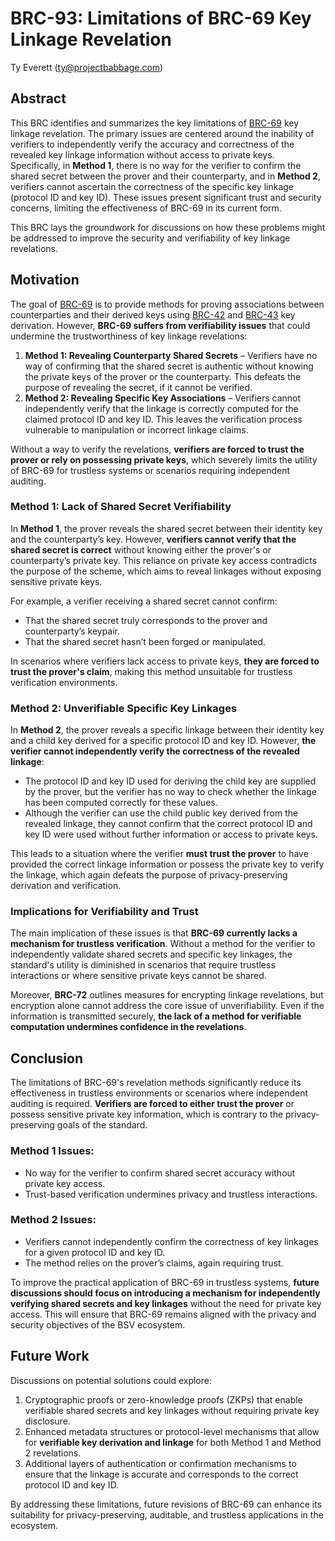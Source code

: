 # BRC-93: Limitations of BRC-69 Key Linkage Revelation

Ty Everett (ty@projectbabbage.com)

## Abstract

This BRC identifies and summarizes the key limitations of [BRC-69](./0069.md) key linkage revelation. The primary issues are centered around the inability of verifiers to independently verify the accuracy and correctness of the revealed key linkage information without access to private keys. Specifically, in **Method 1**, there is no way for the verifier to confirm the shared secret between the prover and their counterparty, and in **Method 2**, verifiers cannot ascertain the correctness of the specific key linkage (protocol ID and key ID). These issues present significant trust and security concerns, limiting the effectiveness of BRC-69 in its current form.

This BRC lays the groundwork for discussions on how these problems might be addressed to improve the security and verifiability of key linkage revelations.

## Motivation

The goal of [BRC-69](./0069.md) is to provide methods for proving associations between counterparties and their derived keys using [BRC-42](./0042.md) and [BRC-43](./0043.md) key derivation. However, **BRC-69 suffers from verifiability issues** that could undermine the trustworthiness of key linkage revelations:

1. **Method 1: Revealing Counterparty Shared Secrets** – Verifiers have no way of confirming that the shared secret is authentic without knowing the private keys of the prover or the counterparty. This defeats the purpose of revealing the secret, if it cannot be verified.
2. **Method 2: Revealing Specific Key Associations** – Verifiers cannot independently verify that the linkage is correctly computed for the claimed protocol ID and key ID. This leaves the verification process vulnerable to manipulation or incorrect linkage claims.

Without a way to verify the revelations, **verifiers are forced to trust the prover or rely on possessing private keys**, which severely limits the utility of BRC-69 for trustless systems or scenarios requiring independent auditing.

### Method 1: Lack of Shared Secret Verifiability

In **Method 1**, the prover reveals the shared secret between their identity key and the counterparty’s key. However, **verifiers cannot verify that the shared secret is correct** without knowing either the prover's or counterparty’s private key. This reliance on private key access contradicts the purpose of the scheme, which aims to reveal linkages without exposing sensitive private keys.

For example, a verifier receiving a shared secret cannot confirm:

- That the shared secret truly corresponds to the prover and counterparty’s keypair.
- That the shared secret hasn’t been forged or manipulated.

In scenarios where verifiers lack access to private keys, **they are forced to trust the prover's claim**, making this method unsuitable for trustless verification environments.

### Method 2: Unverifiable Specific Key Linkages

In **Method 2**, the prover reveals a specific linkage between their identity key and a child key derived for a specific protocol ID and key ID. However, **the verifier cannot independently verify the correctness of the revealed linkage**:

- The protocol ID and key ID used for deriving the child key are supplied by the prover, but the verifier has no way to check whether the linkage has been computed correctly for these values.
- Although the verifier can use the child public key derived from the revealed linkage, they cannot confirm that the correct protocol ID and key ID were used without further information or access to private keys.

This leads to a situation where the verifier **must trust the prover** to have provided the correct linkage information or possess the private key to verify the linkage, which again defeats the purpose of privacy-preserving derivation and verification.

### Implications for Verifiability and Trust

The main implication of these issues is that **BRC-69 currently lacks a mechanism for trustless verification**. Without a method for the verifier to independently validate shared secrets and specific key linkages, the standard's utility is diminished in scenarios that require trustless interactions or where sensitive private keys cannot be shared.

Moreover, **BRC-72** outlines measures for encrypting linkage revelations, but encryption alone cannot address the core issue of unverifiability. Even if the information is transmitted securely, **the lack of a method for verifiable computation undermines confidence in the revelations**.

## Conclusion

The limitations of BRC-69's revelation methods significantly reduce its effectiveness in trustless environments or scenarios where independent auditing is required. **Verifiers are forced to either trust the prover** or possess sensitive private key information, which is contrary to the privacy-preserving goals of the standard.

### Method 1 Issues:

- No way for the verifier to confirm shared secret accuracy without private key access.
- Trust-based verification undermines privacy and trustless interactions.

### Method 2 Issues:

- Verifiers cannot independently confirm the correctness of key linkages for a given protocol ID and key ID.
- The method relies on the prover’s claims, again requiring trust.

To improve the practical application of BRC-69 in trustless systems, **future discussions should focus on introducing a mechanism for independently verifying shared secrets and key linkages** without the need for private key access. This will ensure that BRC-69 remains aligned with the privacy and security objectives of the BSV ecosystem.

## Future Work

Discussions on potential solutions could explore:

1. Cryptographic proofs or zero-knowledge proofs (ZKPs) that enable verifiable shared secrets and key linkages without requiring private key disclosure.
2. Enhanced metadata structures or protocol-level mechanisms that allow for **verifiable key derivation and linkage** for both Method 1 and Method 2 revelations.
3. Additional layers of authentication or confirmation mechanisms to ensure that the linkage is accurate and corresponds to the correct protocol ID and key ID.

By addressing these limitations, future revisions of BRC-69 can enhance its suitability for privacy-preserving, auditable, and trustless applications in the ecosystem.
